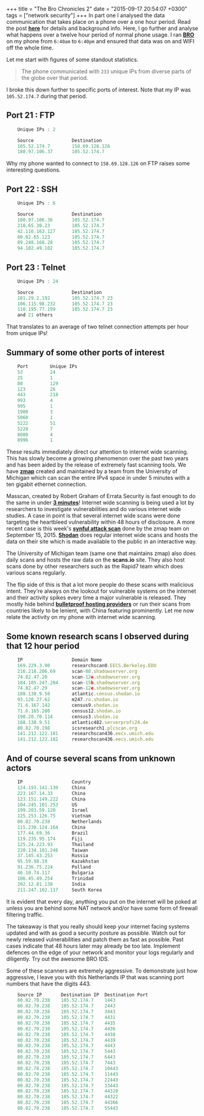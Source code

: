 +++
title = "The Bro Chronicles 2"
date = "2015-09-17 20:54:07 +0300"
tags = ["network security"]
+++
In part one I analysed the data communication that takes place on a phone over a one hour period. Read the post [**here**](https://www.ckn.io/blog/2015/09/06/the-bro-chronicles-1/) for details and background info. 
Here, I go further and analyse what happens over a twelve hour period of normal phone usage. I ran [**BRO**](https://www.bro.org/) on my phone from `6:40am` to `6:40pm` and ensured that data was on and WIFI off the whole time.

<!--more-->

Let me start with figures of some standout statistics.
>The phone communicated with `233` unique IPs from diverse parts of the globe over that period.

I broke this down further to specific ports of interest. Note that my IP was `105.52.174.7` during that period.

## Port 21 : FTP
```javascript
	Unique IPs : 2

	Source				Destination
	105.52.174.7 		158.69.128.126
	180.97.106.37		105.52.174.7
```
Why my phone wanted to connect to `158.69.128.126` on FTP raises some interesting questions.

## Port 22 : SSH
```javascript
	Unique IPs : 6

	Source				Destination
	180.97.106.36 		105.52.174.7
	218.65.30.23 		105.52.174.7
	42.116.163.127 		105.52.174.7
	80.82.65.123 		105.52.174.7
	89.248.168.28 		105.52.174.7
	94.102.49.102 		105.52.174.7
```

## Port 23 : Telnet
```javascript
	Unique IPs : 24

	Source				Destination
	101.29.2.192 		105.52.174.7 23
	106.115.98.232 		105.52.174.7 23
	110.195.77.199 		105.52.174.7 23
	and 21 others
```
That translates to an average of two telnet connection attempts per hour from unique IPs!

## Summary of some other ports of interest
```javascript
	Port 		Unique IPs 	
	53			24
	25 			1
	80 			129
	123			26
	443 		218
	993 		4
	995 		1
	1900 		3
	5060 		1
	5222 		51
	5228 		7
	8080 		4
	8996 		1
```
These results immediately direct our attention to internet wide scanning. This has slowly become a growing phenomenon over the past two years and has been aided by the release of extremely fast scanning tools. We have [**zmap**](https://zmap.io/) created and maintained by a team from the University of Michigan which can scan the entire IPv4 space in under 5 minutes with a ten gigabit ethernet connection. 

Masscan, created by Robert Graham of Errata Security is fast enough to do the same in under [**3 minutes**](http://blog.erratasec.com/2013/09/masscan-entire-internet-in-3-minutes.html)!
Internet wide scanning is being used a lot by researchers to investigate vulnerabilities and do various internet wide studies. A case in point is that several internet wide scans were done targeting the heartbleed vulnerability within 48 hours of disclosure. A more recent case is this week's [**synful attack scan**](https://zmap.io/synful/) done by the zmap team on September 15, 2015.
[**Shodan**](https://www.shodan.io/) does regular internet wide scans and hosts the data on their site which is made available to the public in an interactive way.

The University of Michigan team (same one that maintains zmap) also does daily scans and hosts the raw data on the [](https://www.scans.io/)**scans.io** site. They also host scans done by other researchers such as the Rapid7 team which does various scans regularly.

The flip side of this is that a lot more people do these scans with malicious intent. They're always on the lookout for vulnerable systems on the internet and their activity spikes every time a major vulnerable is released. They mostly hide behind [**bulletproof hosting providers**](https://en.wikipedia.org/wiki/Bulletproof_hosting) or run their scans from countries likely to be lenient, with China featuring prominently.
Let me now relate the activity on my phone with internet wide scanning.

## Some known research scans I observed during that 12 hour period
```javascript
	IP 					Domain Name
	169.229.3.90		researchscan0.EECS.Berkeley.EDU
	216.218.206.69		scan-08.shadowserver.org
	74.82.47.20 		scan-12e.shadowserver.org
	184.105.247.204		scan-15b.shadowserver.org
	74.82.47.29			scan-12e.shadowserver.org
	188.138.9.50 		atlantic.census.shodan.io
	93.120.27.62		m247.ro.shodan.io
	71.6.167.142		census9.shodan.io
	71.6.165.200		census12.shodan.io
	198.20.70.114		census3.shodan.io 
	188.138.9.51		atlantic482.serverprofi24.de
	80.82.70.198		icsresearch1.plcscan.org
	141.212.122.181		researchscan436.eecs.umich.edu
	141.212.122.182		researchscan436.eecs.umich.edu
```
## And of course several scans from unknown actors
```javascript
	IP 					Country
	124.193.141.130		China
	223.167.14.33		China
	123.151.149.222		China
	104.245.101.253		US
	199.203.59.120		Israel
	125.253.126.75 		Vietnam
	80.82.70.238		Netherlands
	115.230.124.164		China
	177.44.69.36		Brazil
	119.235.95.174		Fiji
	125.24.223.93		Thailand
	220.134.101.246		Taiwan
	37.145.43.253		Russia
	95.59.98.19			Kazakhstan
	91.236.75.224		Polland
	46.10.74.117		Bulgaria
	186.45.49.254		Trinidad
	202.12.81.138		India
	211.247.102.117		South Korea
```
It is evident that every day, anything you put on the internet will be poked at unless you are behind some NAT network and/or have some form of firewall filtering traffic. 

The takeaway is that you really should keep your internet facing systems updated and with as good a security posture as possible. Watch out for newly released vulnerabilities and patch them as fast as possible. Past cases indicate that 48 hours later may already be too late. 
Implement defences on the edge of your network and monitor your logs regularly and diligently. Try out the awesome BRO IDS.

Some of these scanners are extremely aggressive. To demonstrate just how aggressive, I leave you with this Netherlands IP that was scanning port numbers that have the digits 443.

```javascript
	Source IP 		Destination IP 	Destination Port
	80.82.70.238 	105.52.174.7 	1443
	80.82.70.238 	105.52.174.7 	2443
	80.82.70.238 	105.52.174.7 	3443
	80.82.70.238 	105.52.174.7 	4431
	80.82.70.238 	105.52.174.7 	4435
	80.82.70.238 	105.52.174.7 	4436
	80.82.70.238 	105.52.174.7 	4438
	80.82.70.238 	105.52.174.7 	4439
	80.82.70.238 	105.52.174.7 	4443
	80.82.70.238 	105.52.174.7 	5443
	80.82.70.238 	105.52.174.7 	6443
	80.82.70.238 	105.52.174.7 	7443
	80.82.70.238 	105.52.174.7 	10443
	80.82.70.238 	105.52.174.7 	11443
	80.82.70.238 	105.52.174.7 	22443
	80.82.70.238 	105.52.174.7 	33443
	80.82.70.238 	105.52.174.7 	44310
	80.82.70.238 	105.52.174.7 	44322
	80.82.70.238 	105.52.174.7 	44366
	80.82.70.238 	105.52.174.7 	55443
```	


